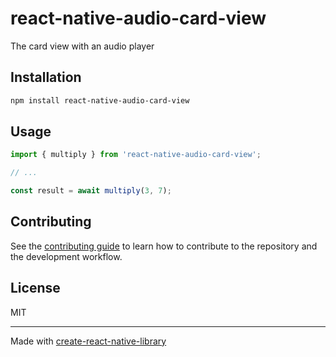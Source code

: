 # react-native-audio-card-view

The card view with an audio player

## Installation

```sh
npm install react-native-audio-card-view
```

## Usage

```js
import { multiply } from 'react-native-audio-card-view';

// ...

const result = await multiply(3, 7);
```

## Contributing

See the [contributing guide](CONTRIBUTING.md) to learn how to contribute to the repository and the development workflow.

## License

MIT

---

Made with [create-react-native-library](https://github.com/callstack/react-native-builder-bob)

